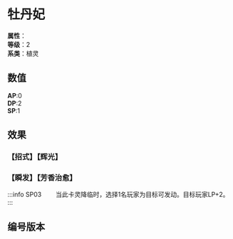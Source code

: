 <script setup>
let list = [
    { number: "SP03-007", url: "/packs/SP03" }
]
</script>

# 牡丹妃

**属性**：<CardAttribute text="木"/><br>
**等级**：2<br>
**系类**：植灵

## 数值

**AP**:0<br>
**DP**:2<br>
**SP**:1

## 效果

### 【招式】【辉光】

### 【瞬发】【芳香治愈】

:::info SP03
&emsp;&emsp;当此卡灵降临时，选择1名玩家为目标可发动。目标玩家LP+2。
:::

## 编号版本

<CardNumberBox :list="list"/>